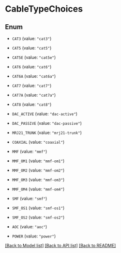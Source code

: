# CableTypeChoices

## Enum


* `CAT3` (value: `"cat3"`)

* `CAT5` (value: `"cat5"`)

* `CAT5E` (value: `"cat5e"`)

* `CAT6` (value: `"cat6"`)

* `CAT6A` (value: `"cat6a"`)

* `CAT7` (value: `"cat7"`)

* `CAT7A` (value: `"cat7a"`)

* `CAT8` (value: `"cat8"`)

* `DAC_ACTIVE` (value: `"dac-active"`)

* `DAC_PASSIVE` (value: `"dac-passive"`)

* `MRJ21_TRUNK` (value: `"mrj21-trunk"`)

* `COAXIAL` (value: `"coaxial"`)

* `MMF` (value: `"mmf"`)

* `MMF_OM1` (value: `"mmf-om1"`)

* `MMF_OM2` (value: `"mmf-om2"`)

* `MMF_OM3` (value: `"mmf-om3"`)

* `MMF_OM4` (value: `"mmf-om4"`)

* `SMF` (value: `"smf"`)

* `SMF_OS1` (value: `"smf-os1"`)

* `SMF_OS2` (value: `"smf-os2"`)

* `AOC` (value: `"aoc"`)

* `POWER` (value: `"power"`)


[[Back to Model list]](../README.md#documentation-for-models) [[Back to API list]](../README.md#documentation-for-api-endpoints) [[Back to README]](../README.md)


